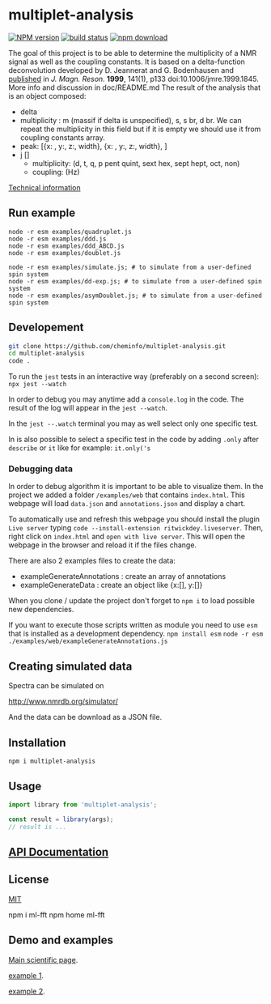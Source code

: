 # multiplet-analysis

[![NPM version][npm-image]][npm-url]
[![build status][ci-image]][ci-url]
[![npm download][download-image]][download-url]

The goal of this project is to be able to determine the multiplicity of
a NMR signal as well as the coupling constants. It is based on a delta-function deconvolution
developed by D. Jeannerat and G. Bodenhausen
and [published](https://www.sciencedirect.com/science/article/abs/pii/S1090780799918451?via%3Dihub) in _J. Magn. Reson._ **1999**, 141(1), p133 doi:10.1006/jmre.1999.1845.
More info and discussion in doc/README.md
The result of the analysis that is an object composed:

- delta
- multiplicity : m (massif if delta is unspecified), s, s br, d br. We can repeat the multiplicity in this field but if it is empty we should use it from coupling constants array.
- peak: [{x: , y:, z:, width}, {x: , y:, z:, width}, ]
- j []
  - multiplicity: (d, t, q, p pent quint, sext hex, sept hept, oct, non)
  - coupling: (Hz)

[Technical information](docs/index.html)

## Run example

```
node -r esm examples/quadruplet.js
node -r esm examples/ddd.js
node -r esm examples/ddd_ABCD.js
node -r esm examples/doublet.js

node -r esm examples/simulate.js; # to simulate from a user-defined spin system
node -r esm examples/dd-exp.js; # to simulate from a user-defined spin system
node -r esm examples/asymDoublet.js; # to simulate from a user-defined spin system
```

## Developement

```bash
git clone https://github.com/cheminfo/multiplet-analysis.git
cd multiplet-analysis
code .
```

To run the `jest` tests in an interactive way (preferably on a second screen):
`npx jest --watch`

In order to debug you may anytime add a `console.log` in the code. The result of the log will appear in the `jest --watch`.

In the `jest --.watch` terminal you may as well select only one specific test.

In is also possible to select a specific test in the code by
adding `.only` after `describe` or `it` like for example: `it.only('s`

### Debugging data

In order to debug algorithm it is important to be able to visualize them. In the project we added a folder `/examples/web` that contains `index.html`.
This webpage will load `data.json` and `annotations.json` and display a chart.

To automatically use and refresh this webpage you should install the plugin `Live server` typing `code --install-extension ritwickdey.liveserver`. Then, right click on `index.html` and `open with live server`.
This will open the webpage in the browser and reload it if the files change.

There are also 2 examples files to create the data:

- exampleGenerateAnnotations : create an array of annotations
- exampleGenerateData : create an object like {x:[], y:[]}

When you clone / update the project don't forget to `npm i` to load possible new dependencies.

If you want to execute those scripts written as module you need to use `esm` that is installed as a development dependency.
`npm install esm`
`node -r esm ./examples/web/exampleGenerateAnnotations.js`

## Creating simulated data

Spectra can be simulated on

http://www.nmrdb.org/simulator/

And the data can be download as a JSON file.

## Installation

`npm i multiplet-analysis`

## Usage

```js
import library from 'multiplet-analysis';

const result = library(args);
// result is ...
```

## [API Documentation](https://cheminfo.github.io/multiplet-analysis/)

## License

[MIT](./LICENSE)

[npm-image]: https://img.shields.io/npm/v/multiplet-analysis.svg
[npm-url]: https://www.npmjs.com/package/multiplet-analysis
[ci-image]: https://github.com/cheminfo/multiplet-analysis/workflows/Node.js%20CI/badge.svg?branch=main
[ci-url]: https://github.com/cheminfo/multiplet-analysis/actions?query=workflow%3A%22Node.js+CI%22
[download-image]: https://img.shields.io/npm/dm/multiplet-analysis.svg
[download-url]: https://www.npmjs.com/package/multiplet-analysis

npm i ml-fft
npm home ml-fft

## Demo and examples

[Main scientific page](docs/main.md).

[example 1](docs/index3.html).

[example 2](docs/index2.html).
